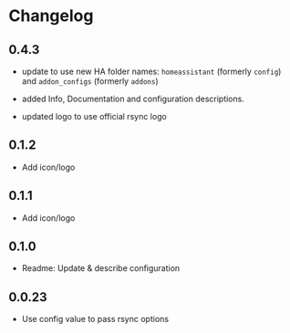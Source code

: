 # Changelog

## 0.4.3

- update to use new HA folder names: ```homeassistant``` (formerly ```config```) and ```addon_configs``` (formerly ```addons```)

- added Info, Documentation and configuration descriptions.

- updated logo to use official rsync logo

## 0.1.2

- Add icon/logo

## 0.1.1

- Add icon/logo

## 0.1.0

- Readme: Update & describe configuration

## 0.0.23

- Use config value to pass rsync options
